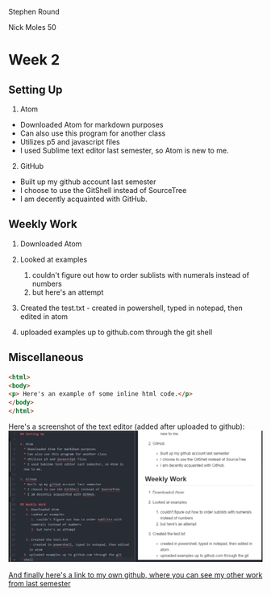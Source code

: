 Stephen Round

Nick Moles 50

# Week 2

## Setting Up

1. Atom
  * Downloaded Atom for markdown purposes
  * Can also use this program for another class
  * Utilizes p5 and javascript files
  * I used Sublime text editor last semester, so Atom is new to me.

2. GitHub
  * Built up my github account last semester
  * I choose to use the GitShell instead of SourceTree
  * I am decently acquainted with GitHub.

## Weekly Work
   1. Downloaded Atom
   2. Looked at examples
      1. couldn't figure out how to order sublists with numerals instead of numbers
      2. but here's an attempt

   3. Created the test.txt
     - created in powershell, typed in notepad, then edited in atom
  4. uploaded examples up to github.com through the git shell


  ## Miscellaneous

  ```html
  <html>
  <body>
  <p> Here's an example of some inline html code.</p>
  </body>
  </html>
  ```


  Here's a screenshot of the text editor (added after uploaded to github):
  ![atom](https://github.com/StephenRound/341-work/blob/master/week-02-assignment/screenshot.png)




  [And finally here's a link to my own github, where you can see my other work from last semester](https://github.com/StephenRound)
